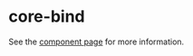 core-bind
=========

See the [component page](http://polymer.github.io/core-bind) for more information.
